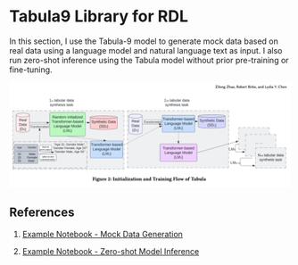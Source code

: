 # Tabula9 Library for RDL

In this section, I use the Tabula-9 model to generate mock data based on real data using a language model and natural language text as input. I also run zero-shot inference using the Tabula model without prior pre-training or fine-tuning.

![tabula](images/tabula_diagram.png)

## References

1. [Example Notebook - Mock Data Generation](https://github.com/zhao-zilong/Tabula/blob/main/Tabula_on_insurance_dataset.ipynb)

2. [Example Notebook - Zero-shot Model Inference](https://github.com/mlfoundations/rtfm/blob/main/notebooks/inference.ipynb)